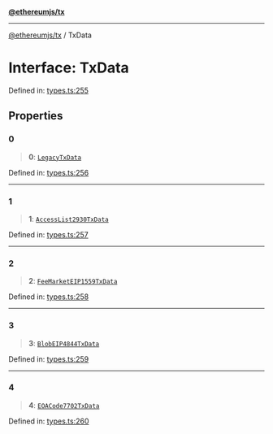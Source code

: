 [**@ethereumjs/tx**](../README.md)

***

[@ethereumjs/tx](../README.md) / TxData

# Interface: TxData

Defined in: [types.ts:255](https://github.com/ethereumjs/ethereumjs-monorepo/blob/master/packages/tx/src/types.ts#L255)

## Properties

### 0

> **0**: [`LegacyTxData`](../type-aliases/LegacyTxData.md)

Defined in: [types.ts:256](https://github.com/ethereumjs/ethereumjs-monorepo/blob/master/packages/tx/src/types.ts#L256)

***

### 1

> **1**: [`AccessList2930TxData`](AccessList2930TxData.md)

Defined in: [types.ts:257](https://github.com/ethereumjs/ethereumjs-monorepo/blob/master/packages/tx/src/types.ts#L257)

***

### 2

> **2**: [`FeeMarketEIP1559TxData`](FeeMarketEIP1559TxData.md)

Defined in: [types.ts:258](https://github.com/ethereumjs/ethereumjs-monorepo/blob/master/packages/tx/src/types.ts#L258)

***

### 3

> **3**: [`BlobEIP4844TxData`](BlobEIP4844TxData.md)

Defined in: [types.ts:259](https://github.com/ethereumjs/ethereumjs-monorepo/blob/master/packages/tx/src/types.ts#L259)

***

### 4

> **4**: [`EOACode7702TxData`](EOACode7702TxData.md)

Defined in: [types.ts:260](https://github.com/ethereumjs/ethereumjs-monorepo/blob/master/packages/tx/src/types.ts#L260)
